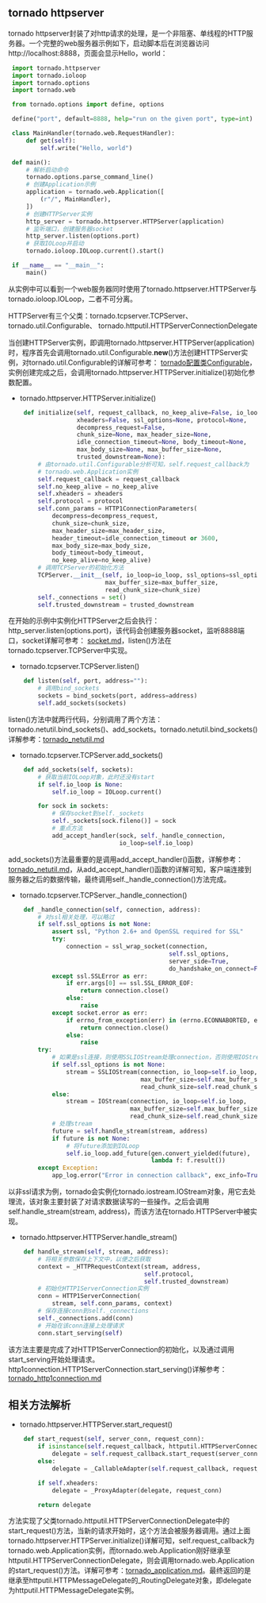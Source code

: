 ## tornado httpserver

tornado httpserver封装了对http请求的处理，是一个非阻塞、单线程的HTTP服务器。一个完整的web服务器示例如下，启动脚本后在浏览器访问http://localhost:8888，页面会显示Hello，world：

   ```python
    import tornado.httpserver
    import tornado.ioloop
    import tornado.options
    import tornado.web

    from tornado.options import define, options

    define("port", default=8888, help="run on the given port", type=int)

    class MainHandler(tornado.web.RequestHandler):
        def get(self):
            self.write("Hello, world")

    def main():
        # 解析启动命令
        tornado.options.parse_command_line()
        # 创建Application示例
        application = tornado.web.Application([
            (r"/", MainHandler),
        ])
        # 创建HTTPServer实例
        http_server = tornado.httpserver.HTTPServer(application)
        # 监听端口，创建服务器socket
        http_server.listen(options.port)
        # 获取IOLoop并启动
        tornado.ioloop.IOLoop.current().start()

    if __name__ == "__main__":
        main()
   ```

从实例中可以看到一个web服务器同时使用了tornado.httpserver.HTTPServer与tornado.ioloop.IOLoop，二者不可分离。

HTTPServer有三个父类：tornado.tcpserver.TCPServer、tornado.util.Configurable、
tornado.httputil.HTTPServerConnectionDelegate

当创建HTTPServer实例，即调用tornado.httpserver.HTTPServer(application)时，程序首先会调用tornado.util.Configurable.__new__()方法创建HTTPServer实例，对tornado.util.Configurable的详解可参考： [tornado配置类Configurable](./tornado_util_configurable.md)，实例创建完成之后，会调用tornado.httpserver.HTTPServer.initialize()初始化参数配置。

* tornado.httpserver.HTTPServer.initialize()

   ```python
    def initialize(self, request_callback, no_keep_alive=False, io_loop=None,
                   xheaders=False, ssl_options=None, protocol=None,
                   decompress_request=False,
                   chunk_size=None, max_header_size=None,
                   idle_connection_timeout=None, body_timeout=None,
                   max_body_size=None, max_buffer_size=None,
                   trusted_downstream=None):
        # 由tornado.util.Configurable分析可知，self.request_callback为
        # tornado.web.Application实例
        self.request_callback = request_callback
        self.no_keep_alive = no_keep_alive
        self.xheaders = xheaders
        self.protocol = protocol
        self.conn_params = HTTP1ConnectionParameters(
            decompress=decompress_request,
            chunk_size=chunk_size,
            max_header_size=max_header_size,
            header_timeout=idle_connection_timeout or 3600,
            max_body_size=max_body_size,
            body_timeout=body_timeout,
            no_keep_alive=no_keep_alive)
        # 调用TCPServer的初始化方法
        TCPServer.__init__(self, io_loop=io_loop, ssl_options=ssl_options,
                           max_buffer_size=max_buffer_size,
                           read_chunk_size=chunk_size)
        self._connections = set()
        self.trusted_downstream = trusted_downstream
   ```

在开始的示例中实例化HTTPServer之后会执行：http_server.listen(options.port)，该代码会创建服务器socket，监听8888端口，socket详解可参考： [socket.md](./socket.md)，listen()方法在tornado.tcpserver.TCPServer中实现。

* tornado.tcpserver.TCPServer.listen()

   ```python
    def listen(self, port, address=""):
        # 调用bind_sockets
        sockets = bind_sockets(port, address=address)
        self.add_sockets(sockets)
   ```

listen()方法中就两行代码，分别调用了两个方法：tornado.netutil.bind_sockets()、add_sockets。tornado.netutil.bind_sockets()详解参考：[tornado_netutil.md](./tornado_netutil.md)

* tornado.tcpserver.TCPServer.add_sockets()

   ```python
    def add_sockets(self, sockets):
        # 获取当前IOLoop对象，此时还没有start
        if self.io_loop is None:
            self.io_loop = IOLoop.current()

        for sock in sockets:
            # 保存socket到self._sockets
            self._sockets[sock.fileno()] = sock
            # 重点方法
            add_accept_handler(sock, self._handle_connection,
                               io_loop=self.io_loop)
   ```

add_sockets()方法最重要的是调用add_accept_handler()函数，详解参考：[tornado_netutil.md](./tornado_netutil.md)，从add_accept_handler()函数的详解可知，客户端连接到服务器之后的数据传输，最终调用self._handle_connection()方法完成。

* tornado.tcpserver.TCPServer._handle_connection()

   ```python
    def _handle_connection(self, connection, address):
        # 对ssl相关处理，可以略过
        if self.ssl_options is not None:
            assert ssl, "Python 2.6+ and OpenSSL required for SSL"
            try:
                connection = ssl_wrap_socket(connection,
                                             self.ssl_options,
                                             server_side=True,
                                             do_handshake_on_connect=False)
            except ssl.SSLError as err:
                if err.args[0] == ssl.SSL_ERROR_EOF:
                    return connection.close()
                else:
                    raise
            except socket.error as err:
                if errno_from_exception(err) in (errno.ECONNABORTED, errno.EINVAL):
                    return connection.close()
                else:
                    raise
        try:
            # 如果是ssl连接，则使用SSLIOStream处理connection，否则使用IOStream
            if self.ssl_options is not None:
                stream = SSLIOStream(connection, io_loop=self.io_loop,
                                     max_buffer_size=self.max_buffer_size,
                                     read_chunk_size=self.read_chunk_size)
            else:
                stream = IOStream(connection, io_loop=self.io_loop,
                                  max_buffer_size=self.max_buffer_size,
                                  read_chunk_size=self.read_chunk_size)
            # 处理stream
            future = self.handle_stream(stream, address)
            if future is not None:
                # 将future添加到IOLoop
                self.io_loop.add_future(gen.convert_yielded(future),
                                        lambda f: f.result())
        except Exception:
            app_log.error("Error in connection callback", exc_info=True)
   ```

以非ssl请求为例，tornado会实例化tornado.iostream.IOStream对象，用它去处理流，该对象主要封装了对请求数据读写的一些操作。之后会调用self.handle_stream(stream, address)，而该方法在tornado.HTTPServer中被实现。

* tornado.httpserver.HTTPServer.handle_stream()

   ```python
    def handle_stream(self, stream, address):
        # 将相关参数保存上下文中，以便之后获取
        context = _HTTPRequestContext(stream, address,
                                      self.protocol,
                                      self.trusted_downstream)
        # 初始化HTTP1ServerConnection实例
        conn = HTTP1ServerConnection(
            stream, self.conn_params, context)
        # 保存连接conn到self._connections
        self._connections.add(conn)
        # 开始在该conn连接上处理请求
        conn.start_serving(self)
   ```

该方法主要是完成了对HTTP1ServerConnection的初始化，以及通过调用start_serving开始处理请求。http1connection.HTTP1ServerConnection.start_serving()详解参考：[tornado_http1connection.md](./tornado_http1connection.md)

## 相关方法解析

* <div id="start_request"></div>tornado.httpserver.HTTPServer.start_request()

   ```python
    def start_request(self, server_conn, request_conn):
        if isinstance(self.request_callback, httputil.HTTPServerConnectionDelegate):
            delegate = self.request_callback.start_request(server_conn, request_conn)
        else:
            delegate = _CallableAdapter(self.request_callback, request_conn)

        if self.xheaders:
            delegate = _ProxyAdapter(delegate, request_conn)

        return delegate
   ```

方法实现了父类tornado.httputil.HTTPServerConnectionDelegate中的start_request()方法，当新的请求开始时，这个方法会被服务器调用。通过上面tornado.httpserver.HTTPServer.initialize()详解可知，self.request_callback为tornado.web.Application实例，而tornado.web.Application刚好继承至httputil.HTTPServerConnectionDelegate，则会调用tornado.web.Application的start_request()方法。详解可参考：[tornado_application.md](./tornado_application.md)。最终返回的是继承至httputil.HTTPMessageDelegate的_RoutingDelegate对象，即delegate为httputil.HTTPMessageDelegate实例。
